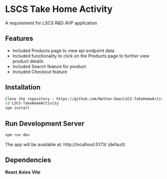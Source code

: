 # LSCS Take Home Activity

A requirement for LSCS R&D AVP application


## Features
- Included Products page to view api endpoint data
- Included functionality to click on the Products page to further view product details
- Included Search feature for product
- Included Checkout feature

## Installation
```bash
Clone the repository : https://github.com/Nathan-Dow/LSCS-TakeHomeActivity.git
cd LSCS-TakeHomeActivity
npm install
```

## Run Development Server
```bash
npm run dev
```
The app will be available at: http://localhost:5173/ (default)

## Dependencies
**React**
**Axios**
**Vite**

